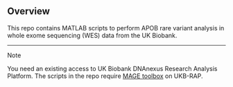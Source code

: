 ## Overview

This repo contains MATLAB scripts to perform APOB rare variant analysis in whole exome sequencing (WES) data from the UK Biobank.

---

> [!NOTE]
> You need an existing access to UK Biobank DNAnexus Research Analysis Platform.
> The scripts in the repo require [MAGE toolbox](https://github.com/Ojami/MAGE) on UKB-RAP. 

